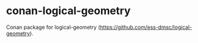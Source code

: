 # conan-logical-geometry

Conan package for logical-geometry
(https://github.com/ess-dmsc/logical-geometry).
